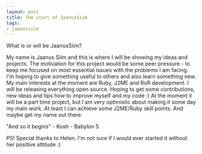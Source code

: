 ```yaml
---
layout: post
title: The start of JaanusSiim
tags:
- jaanussiim
---
```


What is or will be JaanusSiim?

My name is Jaanus Siim and this is where I will be showing my ideas and projects. The motivation 
for this project would be some peer pressure - to keep me focused on most essential issues with the 
problems I am facing. I'm hoping to give something useful to others and also learn something new.
My main interests at the moment are Ruby, J2ME and RoR development. I will be releasing everything 
open source. Hoping to get some contributions, new ideas and tips how to improve myself and my code :)
At the moment it will be a part time project, but I am very optimistic about making it some day my 
main work. At least I can achieve some J2ME/Ruby skill points. And maybe get my name out there.

"And so it begins" - Kosh - Babylon 5

PS! Special thanks to Helen. I'm not sure if I would ever started it without her positive attitude :)